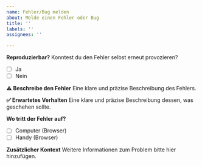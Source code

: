 ```yaml
---
name: Fehler/Bug melden
about: Melde einen Fehler oder Bug
title: ''
labels: ''
assignees: ''

---
```


**Reproduzierbar?**
Konntest du den Fehler selbst erneut provozieren?
- [ ] Ja
- [ ] Nein

**⚠️ Beschreibe den Fehler**
Eine klare und präzise Beschreibung des Fehlers.

**✅ Erwartetes Verhalten**
Eine klare und präzise Beschreibung dessen, was geschehen sollte.

**Wo tritt der Fehler auf?**
- [ ] Computer (Browser)
- [ ] Handy (Browser)

**Zusätzlicher Kontext**
Weitere Informationen zum Problem bitte hier hinzufügen.
